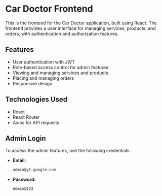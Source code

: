 # Car Doctor Frontend

This is the frontend for the Car Doctor application, built using React. The frontend provides a user interface for managing services, products, and orders, with authentication and authorization features.

## Features

- User authentication with JWT
- Role-based access control for admin features
- Viewing and managing services and products
- Placing and managing orders
- Responsive design

## Technologies Used

- React
- React Router
- Axios for API requests

## Admin Login

To access the admin features, use the following credentials:

- **Email:**
   ```sh
   admin@yt-google.com
    ```
- **Password:**
   ```sh
   Admin@123
    ```
